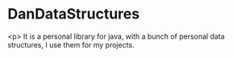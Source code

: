 # DanDataStructures
&lt;p> It is a personal library for java, with a bunch of personal data structures, I use them for my projects.
